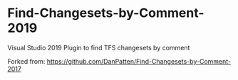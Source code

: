 # Find-Changesets-by-Comment-2019
Visual Studio 2019 Plugin to find TFS changesets by comment

Forked from: https://github.com/DanPatten/Find-Changesets-by-Comment-2017

